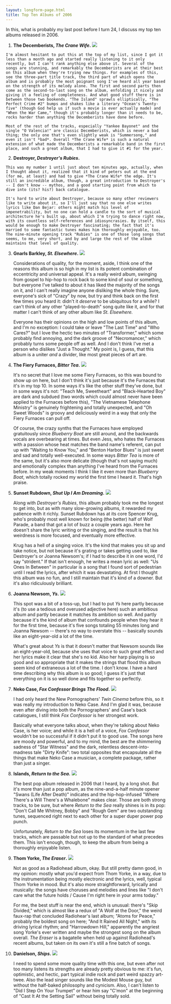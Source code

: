 ```yaml
---
layout: longform-page.html
title: Top Ten Albums of 2006
---
```


In this, what is probably my last post before I turn 24, I discuss my top ten albums released in 2006.

1.   __The Decemberists, *The Crane Wife*.__ <img class="albumcover" src="http://ec2.images-amazon.com/images/P/B000HKDEEW.01._AA240_SCLZZZZZZZ_V59841508_.jpg" />

    I'm almost hesitant to put this at the top of my list, since I got it less than a month ago and started really listening to it only recently, but I can't rank anything else above it. Several of the songs are stunning, and remarkably the Decemberists are at their best on this album when they're trying new things. For examples of this, see the three-part title track, the third part of which opens the album and is probably the most poignant song I've heard all year based on the strength of its melody alone. The first and second parts then come as the second-to-last song on the album, enfolding it nicely and giving it a feeling of completeness. And what good stuff there is in between those two bookends. "The Island" sprawls elliptically, "The Perfect Crime #2" bumps and shakes like a literary "Ocean's Twenty-five" (though God help us if such a movie is ever actually made) and "When the War Came," though it's probably longer than it needs to be, rocks harder than anything the Decemberists have done before.

    Most of the rest of the tracks, especially "Yankee Bayonet" and the single "O Valencia!" are classic Decemberists, which is never a bad thing; the only one that's even slightly weak is "Summersong," and even it isn't *bad*. Overall *The Crane Wife* is such a natural extension of what made the Decemberists a remarkable band in the first place, and such a great album, that I had to give it #1 for the year.

2.   __Destroyer, *Destroyer's Rubies*.__

    This was my number 1 until just about ten minutes ago, actually, when I thought about it, realized that it kind of peters out at the end (for me, at least) and had to give *The Crane Wife* the edge. It's still an incredible album, though, a great introduction to Destroyer's -- I don't know -- mythos, and a good starting point from which to dive into (its? his?) back catalogue.

    It's hard to write about Destroyer, because so many other reviewers like to write about it, so I'll just say that no one else writes lyrics like Dan Bejar: others might match his level of impenetrability, but no one can hold a candle to the sort of musical architecture he's built up, about which I'm trying to dance right now, with its countless self-references and idiosyncrasies. By itself, this would be enough to make Destroyer fascinating; the fact that it's married to some fantastic tunes makes him thoroughly enjoyable, too. The nine-minute opening track "Rubies" is one of those long songs that seems, to me, very short, and by and large the rest of the album maintains that level of quality.

3.  __Gnarls Barkley, *St. Elsewhere*.__ <img class="albumcover" src="http://ec2.images-amazon.com/images/P/B000F3AAUW.01._AA240_SCLZZZZZZZ_V53951098_.jpg" />

    Considerations of quality, for the moment, aside, I think one of the reasons this album is so high in my list is its potent combination of eccentricity and universal appeal. It's a really weird album, swinging from gospel to hip-hop to rock back to some kind of soul or something, but everyone I've talked to about it has liked the majority of the songs on it, and I can't really imagine anyone disliking the whole thing. Sure, everyone's sick of "Crazy" by now, but try and think back on the first few times you heard it: didn't it *deserve* to be ubiquitous for a while? I can't think of any other "played-to-death" song quite like it, and for that matter I can't think of any other album like *St. Elsewhere.*

    Everyone has their opinions on the high and low points of this album, and I'm no exception: I could take or leave "The Last Time" and "Who Cares?" but I love the hectic two minutes of "Transformer," which some probably find annoying, and the dark groove of "Necromancer," which probably turns some people off as well. And I don't think I've met a person who dislikes "Just a Thought." My point is, I guess, that this album is a uniter *and* a divider, like most great pieces of art are.

4.  __The Fiery Furnaces, *Bitter Tea*.__ <img class="albumcover" src="http://ec1.images-amazon.com/images/P/B000EQ5Q86.01._AA240_SCLZZZZZZZ_V57015745_.jpg" />

    It's no secret that I love me some Fiery Furnaces, so this was bound to show up on here, but I don't think it's just because it's the Furnaces that it's in my top 10.  In some ways it's like the other stuff they've done, but in some ways it's not: "Teach Me, Sweetheart" and "Black-Hearted Boy" are dark and subdued (two words which could almost never have been applied to the Furnaces before this), "The Vietnamese Telephone Ministry" is genuinely frightening and totally unexpected, and "Oh Sweet Woods" is groovy and deliciously weird in a way that only the Fiery Furnaces can pull off.

    Of course, the crazy synths that the Furnaces have employed gratuitously since *Blueberry Boat* are still around, and the backwards vocals are overbearing at times. But even Jess, who hates the Furnaces with a passion whose heat matches the band name's referent, can put up with "Waiting to Know You," and "Benton Harbor Blues" is just sweet and sad and totally well-executed. In some ways *Bitter Tea* is more of the same, but it's also more delicate (though that's not saying much) and emotionally complex than anything I've heard from the Furnaces before. In my weak moments I think I like it even more than *Blueberry Boat*, which totally rocked my world the first time I heard it. That's high praise.

5.  __Sunset Rubdown, *Shut Up I Am Dreaming*.__ <img class="albumcover" src="http://ec1.images-amazon.com/images/P/B000F8DB9E.01._AA240_SCLZZZZZZZ_V54202328_.jpg" />

    Along with *Destroyer's Rubies*, this album probably took me the longest to get into, but as with many slow-growing albums, it rewarded my patience with it richly. Sunset Rubdown has at its core Spencer Krug, who's probably most well known for being (the better) half of Wolf Parade, a band that got a lot of buzz a couple years ago. Here he doesn't share the lyric writing or the singing, and the result is that his weirdness is more focused, and eventually more effective.

    Krug has a hell of a singing voice. It's the kind that makes you sit up and take notice, but not because it's grating or takes getting used to, like Destroyer's or Joanna Newsom's; if I had to describe it in one word, I'd say "strident." If that isn't enough, he writes a mean lyric as well: "Us Ones In Between" in particular is a song that I found sort of pedestrian until I read the lyrics, after which it was devastating. At first I thought this album was no fun, and I still maintain that it's kind of a downer. But it's also ridiculously brilliant.

6.  __Joanna Newsom, *Ys*.__ <img class="albumcover" src="http://ec2.images-amazon.com/images/P/B000I2K9M4.01._AA240_SCLZZZZZZZ_V37460020_.jpg" />

    This spot was a bit of a toss-up, but I had to put *Ys* here partly because it's (to use a tedious and overused adjective here) such an ambitious album and partly because it matches its ambition so well. And partly because it's the kind of album that confounds people when they hear it for the first time, because it's five songs totaling 55 minutes long and Joanna Newsom -- there's no way to overstate this -- basically sounds like an eight-year-old a lot of the time.

    What's great about *Ys* is that it doesn't matter that Newsom sounds like an eight-year-old, because she uses that voice to such great effect and her lyrics make it clear that she's no kid. Also her harp playing is so good and so appropriate that it makes the strings that flood this album seem kind of extraneous a lot of the time. I don't know. I have a hard time describing why this album is so good; I guess it's just that everything on it is so well done and fits together so perfectly.

7.  __Neko Case, *Fox Confessor Brings The Flood*.__ <img class="albumcover" src="http://ec1.images-amazon.com/images/P/B000CS4L1E.01._AA240_SCLZZZZZZZ_.jpg" />

    I had only heard the New Pornographers' *Twin Cinema* before this, so it was really my introduction to Neko Case. And I'm glad it was, because even after diving into both the Pornographers' and Case's back catalogues, I still think *Fox Confessor* is her strongest work.

    Basically what everyone talks about, when they're talking about Neko Case, is her voice; and while it is a hell of a voice, *Fox Confessor* wouldn't be so successful if it didn't put it to good use. The songs here are moody and powerful, and to my mind, the best are the shimmering sadness of "Star Witness" and the dark, relentless descent-into-madness tale "Dirty Knife": two total opposites that encapsulate all the things that make Neko Case a musician, a complete package, rather than just a singer.

8.  __Islands, *Return to the Sea*.__ <img class="albumcover" src="http://ec1.images-amazon.com/images/P/B000ELJAU6.01._AA240_SCLZZZZZZZ_.jpg" />

    The best pop album released in 2006 that I heard, by a long shot. But it's more than just a pop album, as the nine-and-a-half minute opener "Swans (Life After Death)" indicates and the hip-hop-infused "Where There's a Will There's a Whalebone" makes clear. Those are both strong tracks, to be sure, but where *Return to the Sea* really shines is in its pop: "Don't Call Me Whitney, Bobby" and "Rough Gem" are two outstanding tunes, sequenced right next to each other for a super duper power pop punch.

    Unfortunately, *Return to the Sea* loses its momentum in the last few tracks, which are passable but not up to the standard of what precedes them. This isn't enough, though, to keep the album from being a thoroughly enjoyable listen.

9.  __Thom Yorke, *The Eraser*.__ <img class="albumcover" src="http://ec1.images-amazon.com/images/P/B000FPYNR6.01._AA240_SCLZZZZZZZ_V65902366_.jpg" />

    Not as good as a Radiohead album, okay. But still pretty damn good, in my opinion: mostly what you'd expect from Thom Yorke, in a way, due to the instrumentation being mostly electronic and the lyrics, well, typical Thom Yorke in mood. But it's also more straightforward, lyrically and musically: the songs have choruses and melodies and lines like "I don't care what the future holds / Cause I'm right here in your arms today."

    For me, the best stuff is near the end, which is unusual: there's "Skip Divided," which is almost like a redux of "A Wolf at the Door," the weird faux-rap that concluded Radiohear's last album; "Atoms for Peace," probably the boldest song on here; "And It Rained All Night," with its driving lyrical rhythm; and "Harrowdown Hill," apparently the angriest song Yorke's ever written and maybe the strongest song on the album overall. *The Eraser* is a bagatelle when held up against Radiohead's recent albums, but taken on its own it's still a fine batch of songs.

10. __Danielson, *Ships*.__ <img class="albumcover" src="http://ec2.images-amazon.com/images/P/B000F2BXI6.01._AA240_SCLZZZZZZZ_V55108315_.jpg" />

    I need to spend some more quality time with this one, but even after not too many listens its strengths are already pretty obvious to me: it's fun, optimistic, and hectic, part typical indie rock and part weird spazzy art-twee. Also the lead singer sounds like the Modest Mouse guy, but without the half-baked philosophy and cynicism. Also, I can't listen to "Did I Step On Your Trumpet" or hear him say "C'mon" at the beginning of "Cast It At the Setting Sail" without being totally sold.
